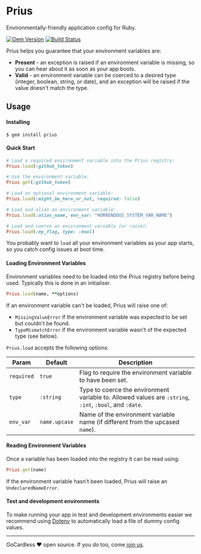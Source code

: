 # Prius
Environmentally-friendly application config for Ruby.

[![Gem Version](https://badge.fury.io/rb/prius.svg)](http://badge.fury.io/rb/prius)
[![Build Status](https://circleci.com/gh/gocardless/prius.svg?style=svg)](https://app.circleci.com/pipelines/github/gocardless/prius)

Prius helps you guarantee that your environment variables are:

- **Present** - an exception is raised if an environment variable is missing,
  so you can hear about it as soon as your app boots.
- **Valid** - an environment variable can be coerced to a desired type
  (integer, boolean, string, or date), and an exception will be raised if the value
  doesn't match the type.

## Usage

#### Installing

```
$ gem install prius
```

#### Quick Start

```ruby
# Load a required environment variable into the Prius registry:
Prius.load(:github_token)

# Use the environment variable:
Prius.get(:github_token)

# Load an optional environment variable:
Prius.load(:might_be_here_or_not, required: false)

# Load and alias an environment variable:
Prius.load(:alias_name, env_var: "HORRENDOUS_SYSTEM_VAR_NAME")

# Load and coerce an environment variable (or raise):
Prius.load(:my_flag, type: :bool)
```

You probably want to `load` all your environment variables as your app starts,
so you catch config issues at boot time.

#### Loading Environment Variables

Environment variables need to be loaded into the Prius registry before being
used. Typically this is done in an initialiser.

```ruby
Prius.load(name, **options)
```

If an environment variable can't be loaded, Prius will raise one of:
- `MissingValueError` if the environment variable was expected to be set but couldn't be found.
- `TypeMismatchError` if the environment variable wasn't of the expected type (see below).

`Prius.load` accepts the following options:

| Param             | Default       | Description                                                                               |
|-------------------|---------------|-------------------------------------------------------------------------------------------|
| `required`        | `true`        | Flag to require the environment variable to have been set.                                |
| `type`            | `:string`     | Type to coerce the environment variable to. Allowed values are `:string`, `:int`, `:bool`, and `:date`. |
| `env_var`         | `name.upcase` | Name of the environment variable name (if different from the upcased `name`).             |

#### Reading Environment Variables

Once a variable has been loaded into the registry it can be read using:

```ruby
Prius.get(name)
```

If the environment variable hasn't been loaded, Prius will raise an `UndeclaredNameError`.

#### Test and development environments

To make running your app in test and development environments easier we
recommend using [Dotenv](https://github.com/bkeepers/dotenv) to automatically
load a file of dummy config values.

---

GoCardless ♥ open source. If you do too, come [join us](https://gocardless.com/about/jobs/software-engineer).
